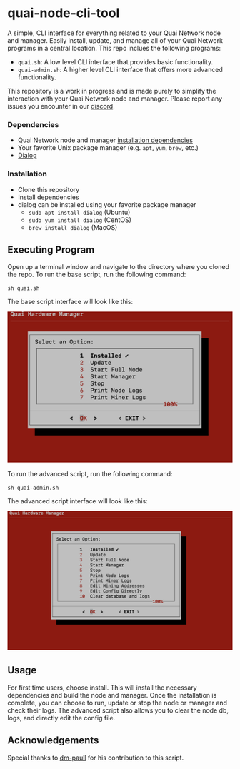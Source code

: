 # quai-node-cli-tool

A simple, CLI interface for everything related to your Quai Network node and manager. Easily install, update, and manage all of your Quai Network programs in a central location. This repo inclues the following programs:

- `quai.sh`: A low level CLI interface that provides basic functionality.
- `quai-admin.sh`: A higher level CLI interface that offers more advanced functionality.

This repository is a work in progress and is made purely to simplify the interaction with your Quai Network node and manager. Please report any issues you encounter in our [discord](https://discord.gg/quai).

### Dependencies

- Quai Network node and manager [installation dependencies](https://docs.quai.network/develop/installation)
- Your favorite Unix package manager (e.g. `apt`, `yum`, `brew`, etc.)
- [Dialog](https://invisible-island.net/dialog/#synopsis)

### Installation

- Clone this repository
- Install dependencies
- dialog can be installed using your favorite package manager
  - `sudo apt install dialog` (Ubuntu)
  - `sudo yum install dialog` (CentOS)
  - `brew install dialog` (MacOS)

## Executing Program

Open up a terminal window and navigate to the directory where you cloned the repo. To run the base script, run the following command:

```
sh quai.sh
```

The base script interface will look like this:

![quai.sh](./Screenshots/quaish.png)

To run the advanced script, run the following command:

```
sh quai-admin.sh
```

The advanced script interface will look like this:

![quai-admin.sh](./Screenshots/quaiadminsh.png)

## Usage

For first time users, choose install. This will install the necessary dependencies and build the node and manager. Once the installation is complete, you can choose to run, update or stop the node or manager and check their logs. The advanced script also allows you to clear the node db, logs, and directly edit the config file.

## Acknowledgements

Special thanks to [dm-paull](https://github.com/dm-paull) for his contribution to this script.
